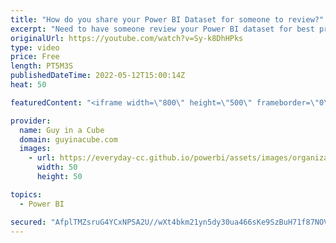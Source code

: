 ```yaml
---
title: "How do you share your Power BI Dataset for someone to review?"
excerpt: "Need to have someone review your Power BI dataset for best practices and approval? Don't want to send them the full Power BI Desktop file and risk sharing data? Patrick walks you through some options that you have.  📢 Become a member: https://guyinacu.be/membership \r \r *******************\r \r Want to"
originalUrl: https://youtube.com/watch?v=Sy-k8DhHPks
type: video
price: Free
length: PT5M3S
publishedDateTime: 2022-05-12T15:00:14Z
heat: 50

featuredContent: "<iframe width=\"800\" height=\"500\" frameborder=\"0\" src=\"https://www.youtube.com/embed/Sy-k8DhHPks\" allow=\"accelerometer; autoplay; encrypted-media; gyroscope; picture-in-picture\" allowfullscreen></iframe>"

provider:
  name: Guy in a Cube
  domain: guyinacube.com
  images:
    - url: https://everyday-cc.github.io/powerbi/assets/images/organizations/guyinacube.com-50x50.jpg
      width: 50
      height: 50

topics:
  - Power BI

secured: "AfplTMZsruG4YCxNPSA2U//wXt4bkm21yn5dy30ua466sKe9SzBuH71f87NOV0PXRRnmuZio1M8OWkFcDs9TzSmM+8UMtCt5uXkkUO7SxI1P3U72RRuYOL/rG1xR4kclg739HoqSmt5cKgVWaioVym2nEhxoeN5fHhaOZg2XaDpFapvuk+8eVNXqIZc3wBNiTqbLQY/bh0qCG1n1CC9xaCX+GjaDRWqo2xM862MtNGVYzht4wZtagfMUbLU6WvDodKeY+rlLxFjMSBcSwAJbOex6ILDJnc5ZOhX/2UWIo9i/SRWffs7qnGAjURj+k6ZQaZ0b55M7mZoSitMkTX57LzLzRXc8kKtH1b0X395NogTCTuWr3otgtFi8nWt1ZoIE31ZZI797EkmEPUEAliYL1cMRbPgfcBwxOEjfUEyPfis=;vJh5xZcRZ8ahL2VzDDeMyw=="
---
```


